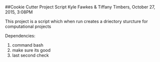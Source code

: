 
##Cookie Cutter Project Script
 Kyle Fawkes & Tiffany Timbers, October 27, 2015, 3:08PM

This project is a script which when run creates a driectory sturcture for computational projects
 
Dependencies:
1. command bash
2. make sure its good
3. last second check

